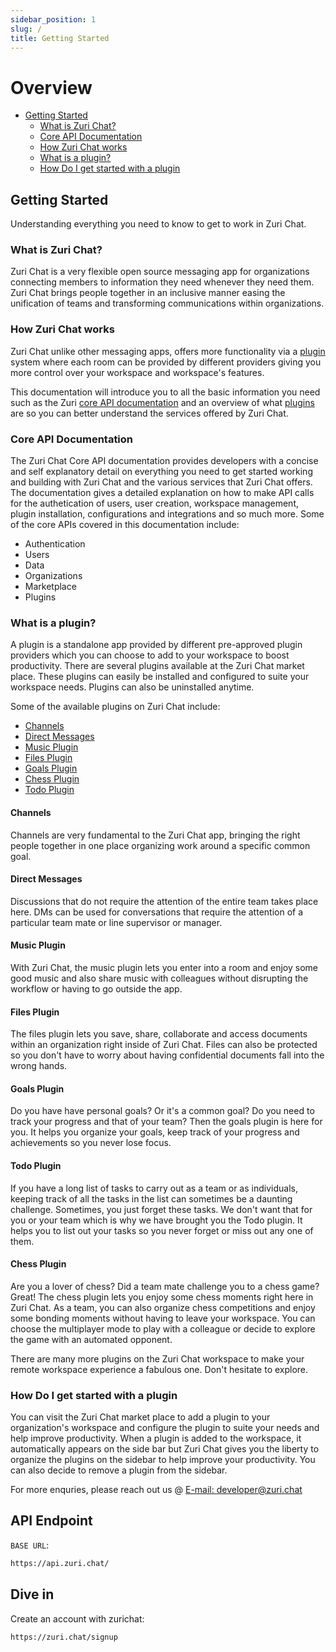 ```yaml
---
sidebar_position: 1
slug: /
title: Getting Started
---
```


# Overview
  - [Getting Started](#getting-started)
    - [What is Zuri Chat?](#what-is-zuri-chat)
    - [Core API Documentation](#core-api-documentation)
    - [How Zuri Chat works](#how-zuri-chat-works)
    - [What is a plugin?](#what-is-a-plugin)
    - [How Do I get started with a plugin](#how-do-i-get-started-with-a-plugin)


## Getting Started
Understanding everything you need to know to get to work in Zuri Chat.

### What is Zuri Chat?
Zuri Chat is a very flexible open source messaging app for organizations connecting members to information they need whenever they need them. Zuri Chat brings people together in an inclusive manner easing the unification of teams and transforming communications within organizations.


### How Zuri Chat works
Zuri Chat unlike other messaging apps, offers more functionality via a [plugin](#what-is-a-plugin) system where each room can be provided by different providers giving you more control over your workspace and workspace's features. 

This documentation will introduce you to all the basic information you need such as the Zuri [core API documentation](#core-api-documentation) and an overview of what [plugins](#what-is-a-plugin) are so you can better understand the services offered by Zuri Chat.

### Core API Documentation
The Zuri Chat Core API documentation provides developers with a concise and self explanatory detail on everything you need to get started working and building with Zuri Chat and the various services that Zuri Chat offers. The documentation gives a detailed explanation on how to make API calls for the authetication of users, user creation, workspace management, plugin installation, configurations and integrations and so much more.
Some of the core APIs covered in this documentation include:
* Authentication
* Users
* Data
* Organizations
* Marketplace
* Plugins

### What is a plugin?
A plugin is a standalone app provided by different pre-approved plugin providers which you can choose to add to your workspace to boost productivity. There are several plugins available at the Zuri Chat market place. These plugins can easily be installed and configured to suite your workspace needs. Plugins can also be uninstalled anytime.

Some of the available plugins on Zuri Chat include: 
<!-- no toc -->
* [Channels](#channels)
* [Direct Messages](#direct-messages)
* [Music Plugin](#music-plugin)
* [Files Plugin](#files-plugin)
* [Goals Plugin](#goals-plugin)
* [Chess Plugin](#chess-plugin)
* [Todo Plugin](#todo-plugin)

#### Channels
Channels are very fundamental to the Zuri Chat app, bringing the right people together in one place organizing work around a specific common goal.

#### Direct Messages
Discussions that do not require the attention of the entire team takes place here. DMs can be used for conversations that require the attention of a particular team mate or line supervisor or manager.

#### Music Plugin
With Zuri Chat, the music plugin lets you enter into a room and enjoy some good music and also share music with colleagues without disrupting the workflow or having to go outside the app.

#### Files Plugin
The files plugin lets you save, share, collaborate and access documents within an organization right inside of Zuri Chat. Files can also be protected so you don't have to worry about having confidential documents fall into the wrong hands.

#### Goals Plugin
Do you have have personal goals? Or it's a common goal? Do you need to track your progress and that of your team? Then the goals plugin is here for you. It helps you organize your goals, keep track of your progress and achievements so you never lose focus. 

#### Todo Plugin
If you have a long list of tasks to carry out as a team or as individuals, keeping track of all the tasks in the list can sometimes be a daunting challenge. Sometimes, you just forget these tasks. We don't want that for you or your team which is why we have brought you the Todo plugin. It helps you to list out your tasks so you never forget or miss out any one of them.

#### Chess Plugin
Are you a lover of chess? Did a team mate challenge you to a chess game? Great! The chess plugin lets you enjoy some chess moments right here in Zuri Chat. As a team, you can also organize chess competitions and enjoy some bonding moments without having to leave your workspace. You can choose the multiplayer mode to play with a colleague or decide to explore the game with an automated opponent. 


There are many more plugins on the Zuri Chat workspace to make your remote workspace experience a fabulous one. Don't hesitate to explore.

### How Do I get started with a plugin
You can visit the Zuri Chat market place to add a plugin to your organization's workspace and configure the plugin to suite your needs and help improve productivity. When a plugin is added to the workspace, it automatically appears on the side bar but Zuri Chat gives you the liberty to organize the plugins on the sidebar to help improve your productivity. You can also decide to remove a plugin from the sidebar.


For more enquries, please reach out us @ [E-mail: developer@zuri.chat](mailto:developer@zuri.chat)





## API Endpoint

`BASE URL`:

```bash
https://api.zuri.chat/
```

## Dive in

Create an account with zurichat:

```shell
https://zuri.chat/signup
```

